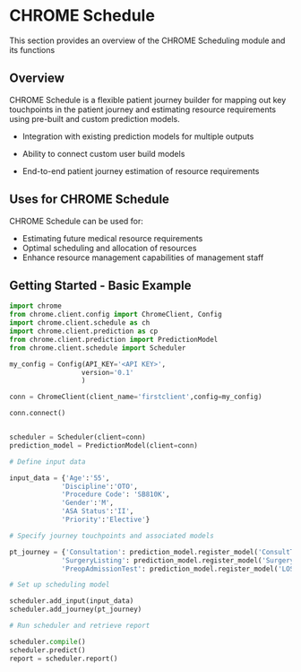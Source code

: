 # CHROME Schedule

This section provides an overview of the CHROME Scheduling module and its functions

## Overview

CHROME Schedule is a flexible patient journey builder for mapping out key touchpoints in the patient journey and estimating resource requirements using pre-built and custom prediction models.

- Integration with existing prediction models for multiple outputs

- Ability to connect custom user build models

- End-to-end patient journey estimation of resource requirements

## Uses for CHROME Schedule

CHROME Schedule can be used for:

- Estimating future medical resource requirements
- Optimal scheduling and allocation of resources
- Enhance resource management capabilities of  management staff

## Getting Started - Basic Example

```python
import chrome
from chrome.client.config import ChromeClient, Config
import chrome.client.schedule as ch
import chrome.client.prediction as cp
from chrome.client.prediction import PredictionModel
from chrome.client.schedule import Scheduler

my_config = Config(API_KEY='<API KEY>',
                  version='0.1'
                  )

conn = ChromeClient(client_name='firstclient',config=my_config)

conn.connect()


scheduler = Scheduler(client=conn)
prediction_model = PredictionModel(client=conn)

# Define input data

input_data = {'Age':'55',
             'Discipline':'OTO',
             'Procedure Code': 'SB810K',
             'Gender':'M',
             'ASA Status':'II',
             'Priority':'Elective'}

# Specify journey touchpoints and associated models

pt_journey = {'Consultation': prediction_model.register_model('ConsultTimeModelv1'),
             'SurgeryListing': prediction_model.register_model('SurgeryDurationModelv1'),
             'PreopAdmissionTest': prediction_model.register_model('LOSAdmissionModelv2')}

# Set up scheduling model

scheduler.add_input(input_data)
scheduler.add_journey(pt_journey)

# Run scheduler and retrieve report

scheduler.compile()
scheduler.predict()
report = scheduler.report()


```

